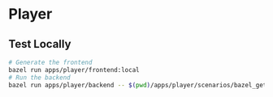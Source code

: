 # Player

## Test Locally

```bash
# Generate the frontend
bazel run apps/player/frontend:local
# Run the backend
bazel run apps/player/backend -- $(pwd)/apps/player/scenarios/bazel_getting_started_cpp.json
```
